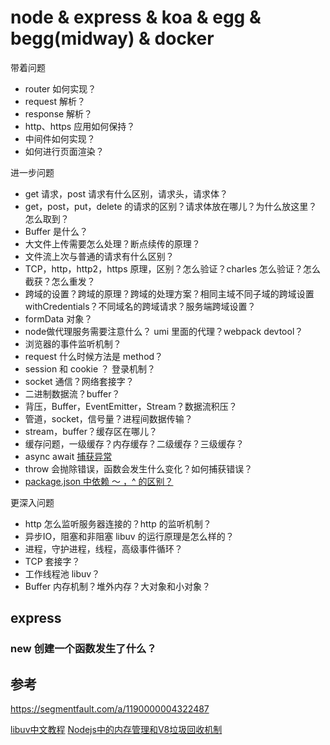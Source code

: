 # node & express & koa & egg & begg(midway) & docker 

带着问题
- router 如何实现？
- request 解析？
- response 解析？
- http、https 应用如何保持？
- 中间件如何实现？
- 如何进行页面渲染？

进一步问题
- get 请求，post 请求有什么区别，请求头，请求体？
- get，post，put，delete 的请求的区别？请求体放在哪儿？为什么放这里？怎么取到？
- Buffer 是什么？
- 大文件上传需要怎么处理？断点续传的原理？
- 文件流上次与普通的请求有什么区别？
- TCP，http，http2，https 原理，区别？怎么验证？charles 怎么验证？怎么截获？怎么重发？
- 跨域的设置？跨域的原理？跨域的处理方案？相同主域不同子域的跨域设置 withCredentials？不同域名的跨域请求？服务端跨域设置？
- formData 对象？
- node做代理服务需要注意什么？ umi 里面的代理？webpack devtool？
- 浏览器的事件监听机制？
- request 什么时候方法是 method？
- session 和 cookie ？ 登录机制？
- socket 通信？网络套接字？
- 二进制数据流？buffer？
- 背压，Buffer，EventEmitter，Stream？数据流积压？
- 管道，socket，信号量？进程间数据传输？
- stream，buffer？缓存区在哪儿？
- 缓存问题，一级缓存？内存缓存？二级缓存？三级缓存？
- async await [捕获异常](https://segmentfault.com/a/1190000012767617)
- throw 会抛除错误，函数会发生什么变化？如何捕获错误？
- [package.json 中依赖 ～ ，^ 的区别？](https://www.cnblogs.com/leinov/p/5332124.html)

更深入问题
- http 怎么监听服务器连接的？http 的监听机制？
- 异步IO，阻塞和非阻塞 libuv 的运行原理是怎么样的？
- 进程，守护进程，线程，高级事件循环？
- TCP 套接字？
- 工作线程池 libuv？
- Buffer 内存机制？堆外内存？大对象和小对象？

## express

### new 创建一个函数发生了什么？


## 参考

https://segmentfault.com/a/1190000004322487

[libuv中文教程](https://luohaha.github.io/Chinese-uvbook/source/introduction.html)
[Nodejs中的内存管理和V8垃圾回收机制](https://www.nodejs.red/#/nodejs/memory)